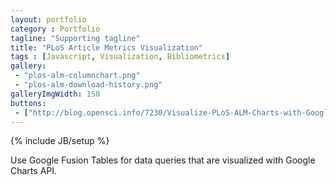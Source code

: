 ```yaml
---
layout: portfolio
category : Portfolio
tagline: "Supporting tagline"
title: "PLoS Article Metrics Visualization"
tags : [Javascript, Visualization, Bibliometrics]
gallery:
 - "plos-alm-columnchart.png"
 - "plos-alm-download-history.png"
galleryImgWidth: 150
buttons:
 - ["http://blog.opensci.info/7230/Visualize-PLoS-ALM-Charts-with-Google-Fusion-Tables/","fa-link","Blog Post"]
---
```

{% include JB/setup %}

Use Google Fusion Tables for data queries that are visualized with Google Charts API.
